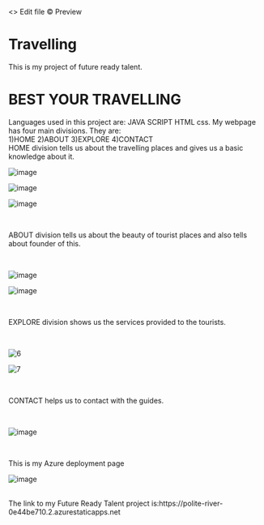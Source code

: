 <> Edit file © Preview
# Travelling
This is my project of future ready talent.
<h1>BEST YOUR TRAVELLING</h1>
Languages used in this project are:
JAVA SCRIPT
HTML
css.
My webpage has four main divisions.
They are:
<br>
1)HOME
2)ABOUT
3)EXPLORE
4)CONTACT 
<br>
HOME division tells us about the travelling places and gives us a basic knowledge about it.
<br>







![image](https://user-images.githubusercontent.com/113041635/210262516-58335927-afc7-408f-b480-a731cb7a50f6.png)











![image](https://user-images.githubusercontent.com/113041635/210303815-94e85e9b-0da0-46a1-a6fe-9a5233fe002d.png)








![image](https://user-images.githubusercontent.com/113041635/210303916-45829a3a-e93c-4dc6-942b-ef9874da7314.png)







<br>



ABOUT division tells us about the beauty of tourist places and also tells about founder of this.



<br>







![image](https://user-images.githubusercontent.com/113041635/210262677-093883a2-8690-4d21-8cde-20c20e225d31.png)











![image](https://user-images.githubusercontent.com/113041635/210303721-26a3c5fa-7897-40ff-8c5e-c0a76f05edb3.png)








<br>


EXPLORE division shows us the services provided to the tourists.



<br>








![6](https://user-images.githubusercontent.com/109505020/183054506-b51be441-f9fb-4d79-b4bf-7162a4cf1c2b.png)










![7](https://user-images.githubusercontent.com/109505020/183055129-e3d8c6b9-69bb-4396-ace4-2ee2f8aad007.png)







<br>



CONTACT helps us to contact with the guides.



<br>







![image](https://user-images.githubusercontent.com/113041635/210304033-63e863d1-e1c2-4b87-8a14-50c4284ce859.png)









<br>

This is my Azure deployment page
<br>





![image](https://user-images.githubusercontent.com/113041635/210263450-0f22437a-a4af-4d9f-abd4-f56717115c99.png)







<br>
The link to my Future Ready Talent project is:https://polite-river-0e44be710.2.azurestaticapps.net
